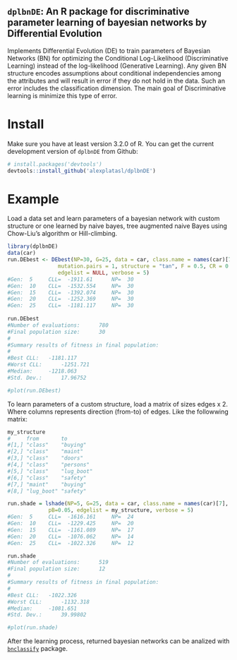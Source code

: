 ## `dplbnDE`: An R package for discriminative parameter learning of bayesian networks by Differential Evolution


Implements Differential Evolution (DE) to train parameters of Bayesian Networks 
(BN) for optimizing the Conditional Log-Likelihood (Discriminative Learning) 
instead of the log-likelihood (Generative Learning). Any given BN structure 
encodes assumptions about conditional independencies among the attributes and 
will result  in error if they do not hold in the data. Such an error includes 
the classification dimension. The main goal of Discriminative learning is 
minimize this type of error.

Install
=======

Make sure you have at least version 3.2.0 of R. You can get the current 
development version of `dplbnDE` from Github:

``` r
# install.packages('devtools')
devtools::install_github('alexplatasl/dplbnDE')
```

Example
=======

Load a data set and learn parameters of a bayesian network with custom structure 
or one learned by naive bayes, tree augmented naive Bayes using Chow-Liu’s algorithm 
or Hill-climbing.

``` r
library(dplbnDE)
data(car)
run.DEbest <- DEbest(NP=30, G=25, data = car, class.name = names(car)[7], crossover = "bin",
                mutation.pairs = 1, structure = "tan", F = 0.5, CR = 0.55,
                edgelist = NULL, verbose = 5)
#Gen:  5 	 CLL=  -1911.61 	 NP=  30 
#Gen:  10 	 CLL=  -1532.554 	 NP=  30 
#Gen:  15 	 CLL=  -1392.074 	 NP=  30 
#Gen:  20 	 CLL=  -1252.369 	 NP=  30 
#Gen:  25 	 CLL=  -1181.117 	 NP=  30 
                
run.DEbest
#Number of evaluations: 	 780 
#Final population size: 	 30 
#
#Summary results of fitness in final population: 
#
#Best CLL: 	 -1181.117 
#Worst CLL: 	 -1251.721 
#Median: 	 -1218.063 
#Std. Dev.: 	 17.96752 

#plot(run.DEbest)
```

To learn parameters of a custom structure, load a matrix of sizes edges x 2. Where 
columns represents direction (from-to) of edges. Like the followwing matrix:

``` r
my_structure
#     from       to        
#[1,] "class"    "buying"  
#[2,] "class"    "maint"   
#[3,] "class"    "doors"   
#[4,] "class"    "persons" 
#[5,] "class"    "lug_boot"
#[6,] "class"    "safety"  
#[7,] "maint"    "buying"  
#[8,] "lug_boot" "safety"

run.shade = lshade(NP=5, G=25, data = car, class.name = names(car)[7], c = 0.1,
             pB=0.05, edgelist = my_structure, verbose = 5)
#Gen:  5 	 CLL=  -1616.161 	 NP=  24 
#Gen:  10 	 CLL=  -1229.425 	 NP=  20 
#Gen:  15 	 CLL=  -1161.089 	 NP=  17 
#Gen:  20 	 CLL=  -1076.062 	 NP=  14 
#Gen:  25 	 CLL=  -1022.326 	 NP=  12 

run.shade
#Number of evaluations: 	 519 
#Final population size: 	 12 
#
#Summary results of fitness in final population: 
#
#Best CLL: 	 -1022.326 
#Worst CLL: 	 -1132.318 
#Median: 	 -1081.651 
#Std. Dev.: 	 39.99802 

#plot(run.shade)
```

After the learning process, returned bayesian networks can be analized with [`bnclassify`](https://cran.r-project.org/web/packages/bnclassify/bnclassify.pdf) package.
